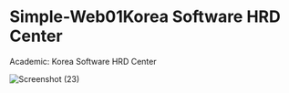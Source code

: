 # Simple-Web01Korea Software HRD Center
Academic: Korea Software HRD Center

![Screenshot (23)](https://user-images.githubusercontent.com/121850563/215049865-6795e2ed-d4d0-4fe3-8dae-018a0d842b9e.png)
